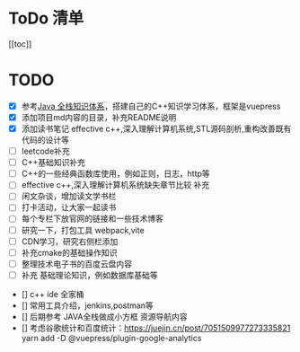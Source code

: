 # ToDo  清单

[[toc]]

# TODO

- [x] 参考[Java 全栈知识体系](https://www.pdai.tech/)，搭建自己的C++知识学习体系，框架是vuepress 
- [x] 添加项目md内容的目录，补充README说明
- [x] 添加读书笔记 effective c++,深入理解计算机系统,STL源码剖析,重构改善既有代码的设计等
- [ ] leetcode补充
- [ ] C++基础知识补充
- [ ] C++的一些经典函数库使用，例如正则，日志，http等
- [ ] effective c++,深入理解计算机系统缺失章节比较 补充 
- [ ] 闲文杂谈，增加读文学书栏
- [ ] 打卡活动，让大家一起读书
- [ ] 每个专栏下放官网的链接和一些技术博客
- [ ] 研究一下，打包工具 webpack,vite
- [ ] CDN学习，研究右侧栏添加
- [ ] 补充cmake的基础操作知识
- [ ] 整理技术电子书的百度云盘内容
- [ ] 补充 基础理论知识，例如数据库基础等
- []  c++ ide 全家桶
- []  常用工具介绍，jenkins,postman等
- []  后期参考 JAVA全栈做成小方框  资源导航内容
- []  考虑谷歌统计和百度统计：https://juejin.cn/post/7051509977273335821
yarn add -D @vuepress/plugin-google-analytics

